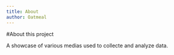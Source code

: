 ```yaml
---
title: About
author: Oatmeal
---
```


#About this project

A showcase of various medias used to collecte and analyze data.
